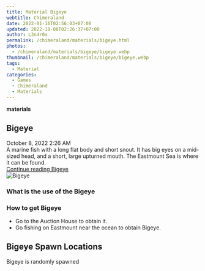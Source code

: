 ```yaml
---
title: Material Bigeye
webtitle: Chimeraland
date: 2022-01-16T02:56:03+07:00
updated: 2022-10-08T02:26:37+07:00
author: L3n4r0x
permalink: /chimeraland/materials/bigeye.html
photos:
  - /chimeraland/materials/bigeye/bigeye.webp
thumbnail: /chimeraland/materials/bigeye/bigeye.webp
tags:
  - Material
categories:
  - Games
  - Chimeraland
  - Materials
---
```


<section id="bootstrap-wrapper">
  <link
    rel="stylesheet"
    href="https://cdn.statically.io/gh/dimaslanjaka/Web-Manajemen/40ac3225/css/bootstrap-4.5-wrapper.css"
  />
  <div
    class="row g-0 border rounded overflow-hidden flex-md-row mb-4 shadow-sm position-relative"
  >
    <div class="col p-4 d-flex flex-column position-static">
      <strong class="d-inline-block mb-2 text-success">materials</strong>
      <h2 class="mb-0">Bigeye</h2>
      <div class="mb-1 text-muted">October 8, 2022 2:26 AM</div>
      <div class="mb-2 border p-1">
        A marine fish with a long flat body and short snout. It has big eyes on
        a mid-sized head, and a short, large upturned mouth. The Eastmount Sea
        is where it can be found.
      </div>
      <a href="/chimeraland/materials/bigeye.html" class="stretched-link d-none"
        >Continue reading Bigeye</a
      >
    </div>
    <div class="col-auto d-none d-lg-block">
      <img src="/chimeraland/materials/bigeye/bigeye.webp" alt="Bigeye" />
    </div>
  </div>
  <div class="row">
    <div class="col-lg-6 col-12 mb-2">
      <div class="card">
        <div class="card-body">
          <h3 class="card-title">What is the use of the Bigeye</h3>
          <div class="card-text"><ul></ul></div>
        </div>
      </div>
    </div>
    <div class="col-lg-6 col-12 mb-2">
      <div class="card">
        <div class="card-body">
          <h3 class="card-title">How to get Bigeye</h3>
          <div class="card-text">
            <ul>
              <li>Go to the Auction House to obtain it.</li>
              <li>Go fishing on Eastmount near the ocean to obtain Bigeye.</li>
            </ul>
          </div>
        </div>
      </div>
    </div>
    <div class="col-12 mb-2">
      <h2>Bigeye Spawn Locations</h2>
      <p>Bigeye is randomly spawned</p>
    </div>
  </div>
</section>